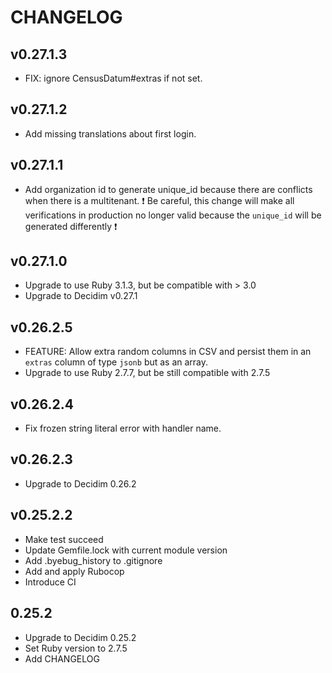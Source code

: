 # CHANGELOG

## v0.27.1.3
 - FIX: ignore CensusDatum#extras if not set.

## v0.27.1.2
 - Add missing translations about first login.

## v0.27.1.1
 - Add organization id to generate unique_id because there are conflicts when there is a multitenant.
 ❗ Be careful, this change will make all verifications in production no longer valid because the `unique_id` will be generated differently ❗

## v0.27.1.0
 - Upgrade to use Ruby 3.1.3, but be compatible with > 3.0
 - Upgrade to Decidim v0.27.1

## v0.26.2.5
 - FEATURE: Allow extra random columns in CSV and persist them in an `extras` column of type `jsonb` but as an array.
 - Upgrade to use Ruby 2.7.7, but be still compatible with 2.7.5

## v0.26.2.4
 - Fix frozen string literal error with handler name.

## v0.26.2.3
 - Upgrade to Decidim 0.26.2

## v0.25.2.2
- Make test succeed
- Update Gemfile.lock with current module version
- Add .byebug_history to .gitignore
- Add and apply Rubocop
- Introduce CI

## 0.25.2
- Upgrade to Decidim 0.25.2
- Set Ruby version to 2.7.5
- Add CHANGELOG
